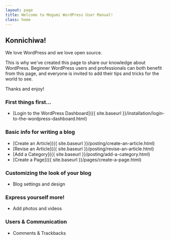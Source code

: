 ```yaml
---
layout: page
title: Welcome to Megumi WordPress User Manual!
class: home
---
```


## Konnichiwa!

We love WordPress and we love open source.

This is why we've created this page to share our knowledge about WordPress. Beginner WordPress users and professionals can both benefit from this page, and everyone is invited to add their tips and tricks for the world to see.

Thanks and enjoy!

### First things first...

* [Login to the WordPress Dashboard]({{ site.baseurl }}/installation/login-to-the-wordpress-dashboard.html)

### Basic info for writing a blog

* [Create an Article]({{ site.baseurl }}/posting/create-an-article.html)
* [Revise an Article]({{ site.baseurl }}/posting/revise-an-article.html)
* [Add a Category]({{ site.baseurl }}/posting/add-a-category.html)
* [Create a Page]({{ site.baseurl }}/pages/create-a-page.html)

### Customizing the look of your blog

* Blog settings and design

### Express yourself more!

* Add photos and videos

### Users & Communication

* Comments & Trackbacks

